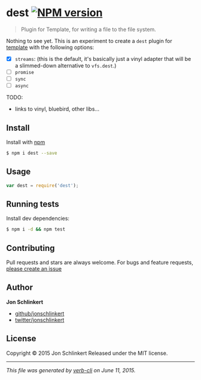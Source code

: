 # dest [![NPM version](https://badge.fury.io/js/dest.svg)](http://badge.fury.io/js/dest)

> Plugin for Template, for writing a file to the file system.

Nothing to see yet. This is an experiment to create a `dest` plugin for [template](https://github.com/jonschlinkert/template) with the following options:

* [x] `streams`: (this is the default, it's basically just a vinyl adapter that will be a slimmed-down alternative to `vfs.dest`.)
* [ ] `promise`
* [ ] `sync`
* [ ] `async`

TODO:

* links to vinyl, bluebird, other libs...

## Install

Install with [npm](https://www.npmjs.com/)

```sh
$ npm i dest --save
```

## Usage

```js
var dest = require('dest');
```

## Running tests

Install dev dependencies:

```sh
$ npm i -d && npm test
```

## Contributing

Pull requests and stars are always welcome. For bugs and feature requests, [please create an issue](https://github.com/jonschlinkert/dest/issues/new)

## Author

**Jon Schlinkert**

+ [github/jonschlinkert](https://github.com/jonschlinkert)
+ [twitter/jonschlinkert](http://twitter.com/jonschlinkert)

## License

Copyright © 2015 Jon Schlinkert
Released under the MIT license.

***

_This file was generated by [verb-cli](https://github.com/assemble/verb-cli) on June 11, 2015._
